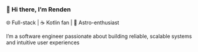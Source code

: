 ### 👋 Hi there, I’m Renden

🌐 Full-stack | ☕ Kotlin fan | 🚀 Astro-enthusiast

I’m a software engineer passionate about building reliable, scalable systems and intuitive user experiences
